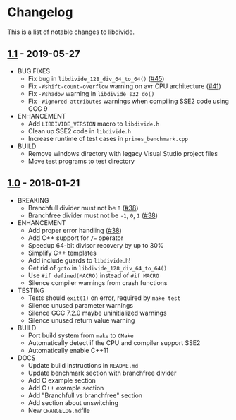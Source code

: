 # Changelog

This is a list of notable changes to libdivide.

## [1.1](https://github.com/ridiculousfish/libdivide/releases/tag/v1.1) - 2019-05-27
* BUG FIXES
  * Fix bug in ```libdivide_128_div_64_to_64()``` ([#45](https://github.com/ridiculousfish/libdivide/issues/45))
  * Fix ```-Wshift-count-overflow``` warning on avr CPU architecture ([#41](https://github.com/ridiculousfish/libdivide/pull/41))
  * Fix ```-Wshadow``` warning in ```libdivide_s32_do()```
  * Fix ```-Wignored-attributes``` warnings when compiling SSE2 code using GCC 9
* ENHANCEMENT
  * Add ```LIBDIVIDE_VERSION``` macro to ```libdivide.h```
  * Clean up SSE2 code in ```libdivide.h```
  * Increase runtime of test cases in ```primes_benchmark.cpp```
* BUILD
  * Remove windows directory with legacy Visual Studio project files
  * Move test programs to test directory

## [1.0](https://github.com/ridiculousfish/libdivide/releases/tag/v1.0) - 2018-01-21
* BREAKING
  * Branchfull divider must not be ```0``` ([#38](https://github.com/ridiculousfish/libdivide/pull/38))
  * Branchfree divider must not be ```-1```, ```0```, ```1``` ([#38](https://github.com/ridiculousfish/libdivide/pull/38))
* ENHANCEMENT
  * Add proper error handling ([#38](https://github.com/ridiculousfish/libdivide/pull/38))
  * Add C++ support for ```/=``` operator
  * Speedup 64-bit divisor recovery by up to 30%
  * Simplify C++ templates
  * Add include guards to ```libdivide.h```!
  * Get rid of ```goto``` in ```libdivide_128_div_64_to_64()```
  * Use ```#if defined(MACRO)``` instead of ```#if MACRO```
  * Silence compiler warnings from crash functions
* TESTING
  * Tests should ```exit(1)``` on error, required by ```make test```
  * Silence unused parameter warnings
  * Silence GCC 7.2.0 maybe uninitialized warnings
  * Silence unused return value warning
* BUILD
  * Port build system from ```make``` to ```CMake```
  * Automatically detect if the CPU and compiler support SSE2
  * Automatically enable C++11
* DOCS
  * Update build instructions in ```README.md```
  * Update benchmark section with branchfree divider
  * Add C example section
  * Add C++ example section
  * Add "Branchfull vs branchfree" section
  * Add section about unswitching
  * New ```CHANGELOG.md```file
